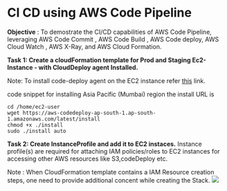 # CI CD using AWS Code Pipeline 

**Objective** : To demostrate the CI/CD capabilities of AWS Code Pipeline, leveraging AWS Code Commit , AWS Code Build , AWS Code deploy, AWS Cloud Watch , AWS X-Ray, and AWS Cloud Formation.


**Task 1: Create a cloudFormation template for Prod and Staging Ec2-Instance - with CloudDeploy agent Installed.** 

Note: To install code-deploy agent on the EC2 instance refer <a href="https://docs.aws.amazon.com/codedeploy/latest/userguide/codedeploy-agent-operations-install-linux.html" target="_blank">this</a> link.

code snippet for installing Asia Pacific (Mumbai) region the install URL is 

```
cd /home/ec2-user
wget https://aws-codedeploy-ap-south-1.ap-south-1.amazonaws.com/latest/install
chmod +x ./install
sudo ./install auto
```

**Task 2: Create InstanceProfile and add it to EC2 instaces.** 
Instance profile(s) are required for attaching IAM policies/roles to EC2 instances for accessing other AWS resources like S3,codeDeploy etc. 

Note : When CloudFormation template contains a IAM Resource creation steps, one need to provide additional concent while creating the Stack.
![](https://user-images.githubusercontent.com/5097017/76581936-fac46d00-64fa-11ea-8786-f1b5da0846d1.png)